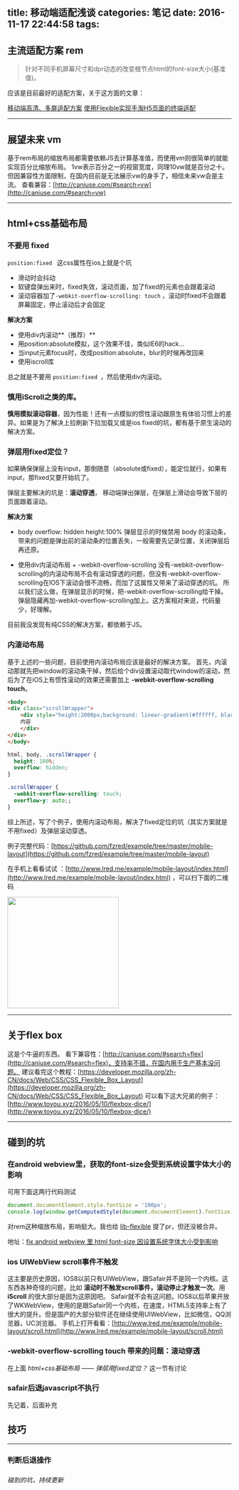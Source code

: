 title: 移动端适配浅谈
categories: 笔记
date: 2016-11-17 22:44:58
tags:
---
<!--摘要-->
<!--more-->

## 主流适配方案 rem
>针对不同手机屏幕尺寸和dpr动态的改变根节点html的font-size大小(基准值)。

应该是目前最好的适配方案，关于这方面的文章：

[移动端高清、多屏适配方案](http://www.html-js.com/article/Mobile-terminal-H5-mobile-terminal-HD-multi-screen-adaptation-scheme%203041)
[使用Flexible实现手淘H5页面的终端适配](http://www.w3cplus.com/mobile/lib-flexible-for-html5-layout.html)

---

## 展望未来 vm
基于rem布局的缩放布局都需要依赖JS去计算基准值，而使用vm则很简单的就能实现百分比缩放布局。
1vw表示百分之一的视窗宽度，同理10vw就是百分之十。但因兼容性方面限制，在国内目前是无法展示vw的身手了，相信未来vw会是主流。
查看兼容：[http://caniuse.com/#search=vw](http://caniuse.com/#search=vw)

---

## html+css基础布局
### 不要用 **fixed**
`position:fixed ` 这css属性在ios上就是个坑
* 滑动时会抖动
* 软键盘弹出来时，fixed失效，滚动页面，加了fixed的元素也会跟着滚动
* 滚动容器加了`-webkit-overflow-scrolling: touch` ，滚动时fixed不会跟着屏幕固定，停止滚动后才会固定

**解决方案**
* 使用div内滚动**（推荐）**
* 用position:absolute模拟，这个效果不佳，类似IE6的hack...
* 当input元素focus时，改成position:absolute，blur的时候再改回来
* 使用iscroll库

总之就是不要用 `position:fixed `，然后使用div内滚动。

### 慎用**iScroll**之类的库。
**慎用模拟滚动容器**，因为性能！还有一点模拟的惯性滚动跟原生有体验习惯上的差异。如果是为了解决上拉刷新下拉加载又或是ios fixed的坑，都有基于原生滚动的解决方案。


### 弹层用fixed定位？
如果确保弹层上没有input，那倒随意（absolute或fixed），能定位就行，如果有input，那fixed又要开始坑了。

弹层主要解决的坑是：**滚动穿透**， 移动端弹出弹层，在弹层上滑动会导致下层的页面跟着滚动。

**解决方案**
* body overflow: hidden height:100%
  弹层显示的时候禁用 body 的滚动条，带来的问题是弹出前的滚动条的位置丢失，一般需要先记录位置，关闭弹层后再还原。

* 使用div内滚动布局 + -webkit-overflow-scrolling
  没有-webkit-overflow-scrolling的内滚动布局不会有滚动穿透的问题，但没有-webkit-overflow-scrolling在IOS下滚动会很不流畅，而加了这属性又带来了滚动穿透的坑。
  所以我们这么做，在弹层显示的时候，把-webkit-overflow-scrolling给干掉。弹层隐藏再加-webkit-overflow-scrolling加上。这方案相对来说，代码量少，好理解。

目前我没发现有纯CSS的解决方案，都依赖于JS。

### 内滚动布局
基于上述的一些问题，目前使用内滚动布局应该是最好的解决方案。
首先，内滚动那就先把window的滚动条干掉，然后给个div设置滚动取代window的滚动，然后为了在iOS上有惯性滚动的效果还需要加上 **-webkit-overflow-scrolling touch**。
```html
<body>
<div class="scrollWrapper">
    <div style="height:2000px;background: linear-gradient(#ffffff, black);">
    内容
    </div>
</div>
</body>
```
```css
html, body, .scrollWrapper {
  height: 100%;
  overflow: hidden;
}

.scrollWrapper {
  -webkit-overflow-scrolling: touch;
  overflow-y: auto;;
}
```
综上所述，写了个例子，使用内滚动布局，解决了fixed定位的坑（其实方案就是不用fixed）及弹层滚动穿透。

例子完整代码：[https://github.com/fzred/example/tree/master/mobile-layout](https://github.com/fzred/example/tree/master/mobile-layout)

在手机上看看试试 ：[http://www.lred.me/example/mobile-layout/index.html](http://www.lred.me/example/mobile-layout/index.html) ，可以扫下面的二维码

<img width=250 src="http://ww3.sinaimg.cn/large/005FY9HCgw1fa9gitgs5ij30r80r874z.jpg"/>

---

## 关于flex box
这是个牛逼的东西。
看下兼容性：[http://caniuse.com/#search=flex](http://caniuse.com/#search=flex)，支持率不错，在国内用于生产基本没问题。
建议看完这个教程：[https://developer.mozilla.org/zh-CN/docs/Web/CSS/CSS_Flexible_Box_Layout](https://developer.mozilla.org/zh-CN/docs/Web/CSS/CSS_Flexible_Box_Layout)
可以看下这大兄弟的例子：[http://www.toyou.xyz/2016/05/10/flexbox-dice/](http://www.toyou.xyz/2016/05/10/flexbox-dice/)

---

## 碰到的坑 
### 在android webview里，获取的font-size会受到系统设置字体大小的影响
可用下面这两行代码测试
```javascript
document.documentElement.style.fontSize = '100px';
console.log(window.getComputedStyle(document.documentElement).fontSize)
```
对rem这种缩放布局，影响挺大。我也给 [lib-flexible](https://github.com/amfe/lib-flexible) 提了pr，但还没被合并。

地址：[fix android webview 里 html font-size 因设置系统字体大小受到影响](https://github.com/amfe/lib-flexible/pull/79/commits/587ea50f48af8f480cc4bcac5adba4eae74fd8ad)
### ios UIWebView scroll事件不触发
    
这主要是历史原因，IOS8以前只有UIWebView，跟Safair并不是同一个内核。这东西各种奇怪的问题，比如 **滚动时不触发scroll事件，滚动停止才触发一次**。用 **iScroll** 的很大部分是因为这原因吧。
Safair就不会有这问题。IOS8以后苹果开放了WKWebView，使用的是跟Safair同一个内核，在速度，HTML5支持率上有了很大的提升。但是国产的大部分软件还在继续使用UIWebView，比如微信，QQ浏览器，UC浏览器。
手机上打开看看：[http://www.lred.me/example/mobile-layout/scroll.html](http://www.lred.me/example/mobile-layout/scroll.html)
    
### -webkit-overflow-scrolling touch 带来的问题：滚动穿透
在上面 *html+css基础布局 —— 弹层用fixed定位？* 这一节有讨论


### safair后退javascript不执行
先记着，后面补充

## 技巧

---

### 判断后退操作

###

*碰到的坑，持续更新*